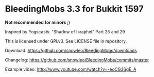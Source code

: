 BleedingMobs 3.3 for Bukkit 1597
================================

**Not recommended for minors ;)**

Inspired by Yogscasts: "Shadow of Israphel" Part 25 and 29

This is licensed under GPLv3. See LICENSE file in repository.

Download: https://github.com/snowleo/BleedingMobs/downloads

Changelog: https://github.com/snowleo/BleedingMobs/commits/master

Example video: http://www.youtube.com/watch?v=-eoCG3SgE_A